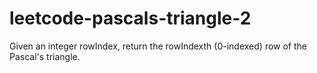# leetcode-pascals-triangle-2
Given an integer rowIndex, return the rowIndexth (0-indexed) row of the Pascal's triangle.

